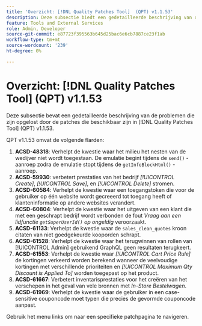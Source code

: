 ```yaml
---
title: 'Overzicht: [!DNL Quality Patches Tool]  (QPT) v1.1.53'
description: Deze subsectie biedt een gedetailleerde beschrijving van de problemen die zijn opgelost door de patches die beschikbaar zijn in  [!DNL Quality Patches Tool]  (QPT) v1.1.53.
feature: Tools and External Services
role: Admin, Developer
source-git-commit: e87723f395563b645d25bac6e6cb7887ce23f1ab
workflow-type: tm+mt
source-wordcount: '239'
ht-degree: 0%

---
```


# Overzicht: [!DNL Quality Patches Tool] (QPT) v1.1.53

Deze subsectie bevat een gedetailleerde beschrijving van de problemen die zijn opgelost door de patches die beschikbaar zijn in [!DNL Quality Patches Tool] (QPT) v1.1.53.

QPT v1.1.53 omvat de volgende flarden:

1. **ACSD-48318**: Verhelpt de kwestie waar het milieu het nesten van de wedijver niet wordt toegestaan. De emulatie begint tijdens de `send()` -aanroep zodra de emulatie stopt tijdens de `getInfoBlockHtml()` -aanroep.
1. **ACSD-59930**: verbetert prestaties van het bedrijf *[!UICONTROL Create]*, *[!UICONTROL Save]*, en *[!UICONTROL Delete]* stromen.
1. **ACSD-60584**: Verhelpt de kwestie waar een toegangstoken die voor de gebruiker op één website wordt gecreeerd tot toegang heeft of klanteninformatie op andere websites verandert.
1. **ACSD-60804**: Verhelpt de kwestie waar het uitgeven van een klant die met een geschrapt bedrijf wordt verbonden de fout *Vraag aan een lidfunctie `getSuperUserId()` op ongeldig* veroorzaakt.
1. **ACSD-61133**: Verhelpt de kwestie waar de `sales_clean_quotes` kroon citaten van niet goedgekeurde kooporden schrapt.
1. **ACSD-61528**: Verhelpt de kwestie waar het terugwinnen van rollen van [!UICONTROL Admin] gebruikend GraphQL geen resultaten terugkeert.
1. **ACSD-61553**: Verhelpt de kwestie waar *[!UICONTROL Cart Price Rule]* de kortingen verkeerd worden berekend wanneer de veelvoudige kortingen met verschillende prioriteiten en *[!UICONTROL Maximum Qty Discount is Applied To]* worden toegepast op het product.
1. **ACSD-61667**: Verbetert inventarisprestaties voor het creëren van het verschepen in het geval van vele bronnen met *In-Store Bestelwagen*.
1. **ACSD-61969**: Verhelpt de kwestie waar de gebruiker in een case-sensitive couponcode moet typen die precies de gevormde couponcode aanpast.

Gebruik het menu links om naar een specifieke patchpagina te navigeren.
